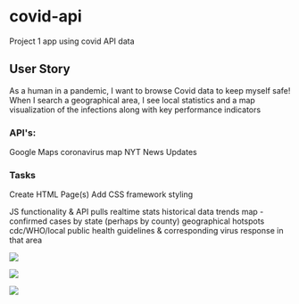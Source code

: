 # covid-api
Project 1 app using covid API data

## User Story
As a human in a pandemic, I want to browse Covid data to keep myself safe!
When I search a geographical area, I see local statistics and a map visualization of the infections along with key performance indicators

### API's: 
Google Maps
coronavirus map
NYT News Updates

### Tasks
Create HTML Page(s)
Add CSS framework styling

JS functionality & API pulls
realtime stats
historical data
trends
map - confirmed cases by state (perhaps by county)
geographical hotspots
cdc/WHO/local public health guidelines & corresponding virus response in that area


![](https://files.slack.com/files-pri/T01345N0WRE-F015Z4GDPJA/screen_shot_2020-06-27_at_10.58.29_am.png)

![](https://files.slack.com/files-pri/T01345N0WRE-F0164ETPP45/screen_shot_2020-06-27_at_10.53.08_am.png)

![](https://files.slack.com/files-pri/T01345N0WRE-F016JEZEG9F/screen_shot_2020-06-27_at_10.58.38_am.png)
